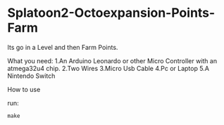 # Splatoon2-Octoexpansion-Points-Farm

Its go in a Level and then Farm Points.

What you need:
1.An Arduino Leonardo or other Micro Controller with an atmega32u4 chip.
2.Two Wires
3.Micro Usb Cable
4.Pc or Laptop
5.A Nintendo Switch

How to use

run:
```
make
```
